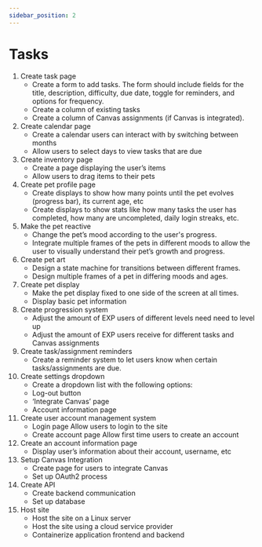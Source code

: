 ```yaml
---
sidebar_position: 2
---
```


# Tasks

1. Create task page
    * Create a form to add tasks. The form should include fields for the title, description, difficulty, due date, toggle for reminders, and options for frequency. 
    * Create a column of existing tasks
    * Create a column of Canvas assignments (if  Canvas is integrated).
2. Create calendar page
    * Create a calendar users can interact with by switching between months 
    * Allow users to select days to view tasks that are due
3. Create inventory page
    * Create a page displaying the user’s items
    * Allow users to drag items to their pets 
4. Create pet profile page
    * Create displays to show how many points until the pet evolves (progress bar), its current age, etc
    * Create displays to show stats like how many tasks the user has completed, how many are uncompleted, daily login streaks, etc.
5. Make the pet reactive
    * Change the pet’s mood according to the user's progress.
    * Integrate multiple frames of the pets in different moods to allow the user to visually understand their pet’s growth and progress.
6. Create pet art
    * Design a state machine for transitions between different frames.
    * Design multiple frames of a pet in differing moods and ages.
7. Create pet display
    * Make the pet display fixed to one side of the screen at all times.
    * Display basic pet information
8. Create progression system
    * Adjust the amount of EXP users of different levels need need to level up
    * Adjust the amount of EXP users receive for different tasks and Canvas assignments  
9. Create task/assignment reminders
    * Create a reminder system to let users know when certain tasks/assignments are due. 
10. Create settings dropdown
    * Create a dropdown list with the following options:
    * Log-out button
    * ‘Integrate Canvas’ page
    * Account information page
11. Create user account management system
    * Login page
Allow users to login to the site
    * Create account page
Allow first time users to create an account
12. Create an account information page 
    * Display user’s information about their account, username, etc 
13. Setup Canvas Integration 
    * Create page for users to integrate Canvas
    * Set up OAuth2 process
14. Create API
    * Create backend communication
    * Set up database
15. Host site
    * Host the site on a Linux server
    * Host the site using a cloud service provider
    * Containerize application frontend and backend 

